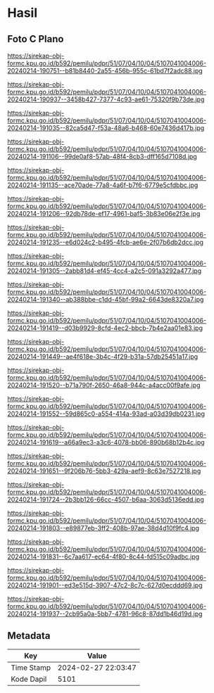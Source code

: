 # Hasil

## Foto C Plano

https://sirekap-obj-formc.kpu.go.id/b592/pemilu/pdpr/51/07/04/10/04/5107041004006-20240214-190751--b81b8440-2a55-456b-955c-61bd7f2adc88.jpg

https://sirekap-obj-formc.kpu.go.id/b592/pemilu/pdpr/51/07/04/10/04/5107041004006-20240214-190937--3458b427-7377-4c93-ae61-75320f9b73de.jpg

https://sirekap-obj-formc.kpu.go.id/b592/pemilu/pdpr/51/07/04/10/04/5107041004006-20240214-191035--82ca5d47-f53a-48a6-b468-60e7436d417b.jpg

https://sirekap-obj-formc.kpu.go.id/b592/pemilu/pdpr/51/07/04/10/04/5107041004006-20240214-191106--99de0af8-57ab-48f4-8cb3-dff165d7108d.jpg

https://sirekap-obj-formc.kpu.go.id/b592/pemilu/pdpr/51/07/04/10/04/5107041004006-20240214-191135--ace70ade-77a8-4a6f-b7f6-6779e5cfdbbc.jpg

https://sirekap-obj-formc.kpu.go.id/b592/pemilu/pdpr/51/07/04/10/04/5107041004006-20240214-191206--92db78de-ef17-4961-baf5-3b83e06e2f3e.jpg

https://sirekap-obj-formc.kpu.go.id/b592/pemilu/pdpr/51/07/04/10/04/5107041004006-20240214-191235--e6d024c2-b495-4fcb-ae6e-2f07b6db2dcc.jpg

https://sirekap-obj-formc.kpu.go.id/b592/pemilu/pdpr/51/07/04/10/04/5107041004006-20240214-191305--2abb81d4-ef45-4cc4-a2c5-091a3292a477.jpg

https://sirekap-obj-formc.kpu.go.id/b592/pemilu/pdpr/51/07/04/10/04/5107041004006-20240214-191340--ab388bbe-c1dd-45bf-99a2-6643de8320a7.jpg

https://sirekap-obj-formc.kpu.go.id/b592/pemilu/pdpr/51/07/04/10/04/5107041004006-20240214-191419--d03b9929-8cfd-4ec2-bbcb-7b4e2aa01e83.jpg

https://sirekap-obj-formc.kpu.go.id/b592/pemilu/pdpr/51/07/04/10/04/5107041004006-20240214-191449--ae4f618e-3b4c-4f29-b31a-57db25451a17.jpg

https://sirekap-obj-formc.kpu.go.id/b592/pemilu/pdpr/51/07/04/10/04/5107041004006-20240214-191520--b71a790f-2650-46a8-944c-a4acc00f9afe.jpg

https://sirekap-obj-formc.kpu.go.id/b592/pemilu/pdpr/51/07/04/10/04/5107041004006-20240214-191552--59d865c0-a554-414a-93ad-a03d39db0231.jpg

https://sirekap-obj-formc.kpu.go.id/b592/pemilu/pdpr/51/07/04/10/04/5107041004006-20240214-191619--a66a9ec3-a3c6-4078-bb06-890b68b12b4c.jpg

https://sirekap-obj-formc.kpu.go.id/b592/pemilu/pdpr/51/07/04/10/04/5107041004006-20240214-191651--9f206b76-5bb3-429a-aef9-8c63e7527218.jpg

https://sirekap-obj-formc.kpu.go.id/b592/pemilu/pdpr/51/07/04/10/04/5107041004006-20240214-191724--2b3bb126-66cc-4507-b6aa-3063d5136edd.jpg

https://sirekap-obj-formc.kpu.go.id/b592/pemilu/pdpr/51/07/04/10/04/5107041004006-20240214-191803--e89877eb-3ff2-408b-97ae-38d4d10f9fc4.jpg

https://sirekap-obj-formc.kpu.go.id/b592/pemilu/pdpr/51/07/04/10/04/5107041004006-20240214-191831--6c7aa617-ec64-4f80-8c44-fd515c09adbc.jpg

https://sirekap-obj-formc.kpu.go.id/b592/pemilu/pdpr/51/07/04/10/04/5107041004006-20240214-191901--ed3e515d-3907-47c2-8c7c-627d0ecddd69.jpg

https://sirekap-obj-formc.kpu.go.id/b592/pemilu/pdpr/51/07/04/10/04/5107041004006-20240214-191937--2cb95a0a-5bb7-4781-96c8-87dd1b46d19d.jpg


## Metadata

| Key        | Value               |
| ---------- | ------------------- |
| Time Stamp | 2024-02-27 22:03:47 |
| Kode Dapil | 5101                |




